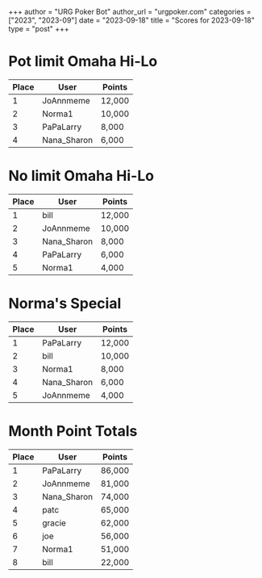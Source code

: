 +++
author = "URG Poker Bot"
author_url = "urgpoker.com"
categories = ["2023", "2023-09"]
date = "2023-09-18"
title = "Scores for 2023-09-18"
type = "post"
+++
# Pot limit Omaha Hi-Lo

| Place | User | Points |
|-------|------|--------|
| 1 | JoAnnmeme | 12,000 |
| 2 | Norma1 | 10,000 |
| 3 | PaPaLarry | 8,000 |
| 4 | Nana_Sharon | 6,000 |

# No limit Omaha Hi-Lo

| Place | User | Points |
|-------|------|--------|
| 1 | bill | 12,000 |
| 2 | JoAnnmeme | 10,000 |
| 3 | Nana_Sharon | 8,000 |
| 4 | PaPaLarry | 6,000 |
| 5 | Norma1 | 4,000 |

# Norma's Special

| Place | User | Points |
|-------|------|--------|
| 1 | PaPaLarry | 12,000 |
| 2 | bill | 10,000 |
| 3 | Norma1 | 8,000 |
| 4 | Nana_Sharon | 6,000 |
| 5 | JoAnnmeme | 4,000 |

# Month Point Totals

| Place | User | Points |
|-------|------|--------|
| 1 | PaPaLarry | 86,000 |
| 2 | JoAnnmeme | 81,000 |
| 3 | Nana_Sharon | 74,000 |
| 4 | patc | 65,000 |
| 5 | gracie | 62,000 |
| 6 | joe | 56,000 |
| 7 | Norma1 | 51,000 |
| 8 | bill | 22,000 |
